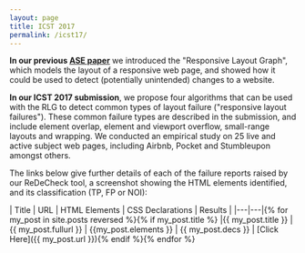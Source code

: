 ```yaml
---
layout: page
title: ICST 2017
permalink: /icst17/
---
```


**In our previous [ASE paper](http://redecheck.org/publications/)** we introduced the "Responsive Layout Graph", which models the layout of a responsive web page, and showed how it could be used to detect (potentially unintended) changes to a website.

**In our ICST 2017 submission**, we propose four algorithms that can be used with the RLG to detect common types of layout failure ("responsive layout failures"). These common failure types are described in the submission, and include element overlap, element and viewport overflow, small-range layouts and wrapping. We conducted an empirical study on 25 live and active subject web pages, including Airbnb, Pocket and Stumbleupon amongst others.

The links below give further details of each of the failure reports raised by our ReDeCheck tool, a screenshot showing the HTML elements identified, and its classification (TP, FP or NOI):


| Title | URL | HTML Elements | CSS Declarations | Results |
|---|---|{% for my_post in site.posts reversed %}{% if my_post.title %}
|{{ my_post.title }}  |{{ my_post.fullurl }}  | {{my_post.elements }} | {{ my_post.decs }} | [Click Here]({{ my_post.url }}){% endif %}{% endfor %}